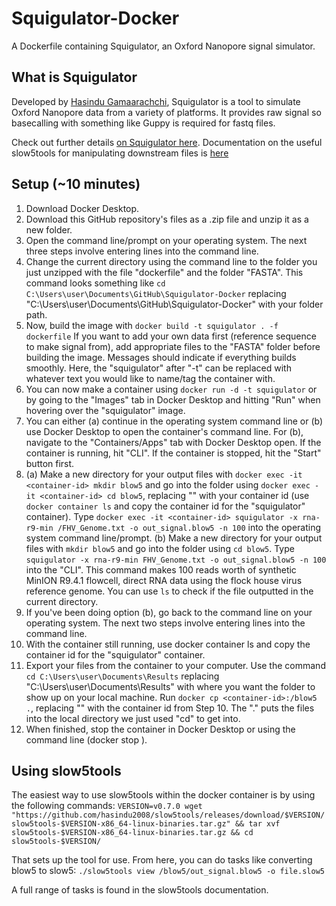 # Squigulator-Docker
A Dockerfile containing Squigulator, an Oxford Nanopore signal simulator.

## What is Squigulator
Developed by [Hasindu Gamaarachchi](https://twitter.com/hasindu2008), Squigulator is a tool to simulate Oxford Nanopore data from a variety of platforms. It provides raw signal so basecalling with something like Guppy is required for fastq files.

Check out further details [on Squigulator here](https://github.com/hasindu2008/squigulator).
Documentation on the useful slow5tools for manipulating downstream files is [here](https://github.com/hasindu2008/slow5tools)

## Setup (~10 minutes)
1. Download Docker Desktop.
2. Download this GitHub repository's files as a .zip file and unzip it as a new folder.
3. Open the command line/prompt on your operating system. The next three steps involve entering lines into the command line.
4. Change the current directory using the command line to the folder you just unzipped with the file "dockerfile" and the folder "FASTA". This command looks something like `cd C:\Users\user\Documents\GitHub\Squigulator-Docker` replacing "C:\Users\user\Documents\GitHub\Squigulator-Docker" with your folder path.
5. Now, build the image with `docker build -t squigulator . -f dockerfile` If you want to add your own data first (reference sequence to make signal from), add appropriate files to the "FASTA" folder before building the image. Messages should indicate if everything builds smoothly. Here, the "squigulator" after "-t" can be replaced with whatever text you would like to name/tag the container with.
6. You can now make a container using `docker run -d -t squigulator` or by going to the "Images" tab in Docker Desktop and hitting "Run" when hovering over the "squigulator" image.
7. You can either (a) continue in the operating system command line or (b) use Docker Desktop to open the container's command line. For (b), navigate to the "Containers/Apps" tab with Docker Desktop open. If the container is running, hit "CLI". If the container is stopped, hit the "Start" button first.
8. (a) Make a new directory for your output files with `docker exec -it <container-id> mkdir blow5` and go into the folder using `docker exec -it <container-id> cd blow5`, replacing "<container-id>" with your container id (use `docker container ls` and copy the container id for the "squigulator" container). Type `docker exec -it <container-id> squigulator -x rna-r9-min /FHV_Genome.txt -o out_signal.blow5 -n 100` into the operating system command line/prompt. (b) Make a new directory for your output files with `mkdir blow5` and go into the folder using `cd blow5`. Type `squigulator -x rna-r9-min FHV_Genome.txt -o out_signal.blow5 -n 100` into the "CLI". This command makes 100 reads worth of synthetic MinION R9.4.1 flowcell, direct RNA data using the flock house virus reference genome. You can use `ls` to check if the file outputted in the current directory.
9. If you've been doing option (b), go back to the command line on your operating system. The next two steps involve entering lines into the command line.
10. With the container still running, use docker container ls and copy the container id for the "squigulator" container.
11. Export your files from the container to your computer. Use the command `cd C:\Users\user\Documents\Results` replacing "C:\Users\user\Documents\Results" with where you want the folder to show up on your local machine. Run `docker cp <container-id>:/blow5 .`, replacing "<container-id>" with the container id from Step 10. The "." puts the files into the local directory we just used "cd" to get into.
12. When finished, stop the container in Docker Desktop or using the command line (docker stop <container-id>).

## Using slow5tools
The easiest way to use slow5tools within the docker container is by using the following commands:
`VERSION=v0.7.0
wget "https://github.com/hasindu2008/slow5tools/releases/download/$VERSION/slow5tools-$VERSION-x86_64-linux-binaries.tar.gz" && tar xvf slow5tools-$VERSION-x86_64-linux-binaries.tar.gz && cd slow5tools-$VERSION/`

That sets up the tool for use. From here, you can do tasks like converting blow5 to slow5:
`./slow5tools view /blow5/out_signal.blow5 -o file.slow5`

A full range of tasks is found in the slow5tools documentation.
